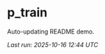 # p_train

Auto-updating README demo.

<!--START_SECTION:status-->
_Last run: 2025-10-16 12:44 UTC_
<!--END_SECTION:status-->














































































































































































































































































































































































































































































































































































































































































































































































































































































































































































































































































































































































































































































































































